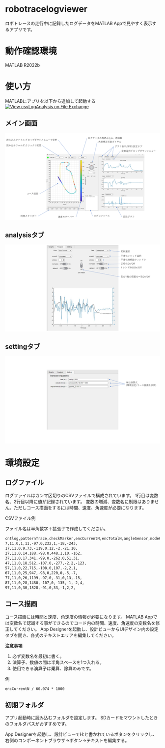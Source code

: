 # robotracelogviewer
ロボトレースの走行中に記録したログデータをMATLAB Appで見やすく表示するアプリです。

# 動作確認環境
MATLAB R2022b

# 使い方
MATLABにアプリを以下から追加して起動する
[![View csvLogAnalysis on File Exchange](https://www.mathworks.com/matlabcentral/images/matlab-file-exchange.svg)](https://jp.mathworks.com/matlabcentral/fileexchange/126839-csvloganalysis)

## メイン画面
![画像の説明](スライド1.PNG)

## analysisタブ
![画像の説明](スライド2.PNG)

## settingタブ
![画像の説明](スライド3.PNG)

# 環境設定
## ログファイル
ログファイルはカンマ区切りのCSVファイルで構成されています。
1行目は変数名、2行目以降に値が記録されています。
変数の増減、変数名に制限はありません。ただしコース描画をするには時間、速度、角速度が必要になります。

CSVファイル例

ファイル名は半角数字＋拡張子で作成してください。

```
cntlog,patternTrace,checkMarker,encCurrentN,encTotalN,angleSensor,modeCurve,gyroVal_Z,angle_Z,rawCurrentR,rawCurrentL,
7,11,0,1,11,-97,0,232,1,-18,-243,
17,11,0,9,73,-119,0,12,-2,-21,10,
27,11,0,14,188,-98,0,448,1,10,-162,
37,11,0,17,341,-99,0,-262,0,51,31,
47,11,0,18,512,-107,0,-277,-2,2,-123,
57,11,0,22,715,-108,0,107,-2,2,1,
67,11,0,25,947,-98,0,220,0,-5,-7,
77,11,0,26,1199,-97,0,-31,0,13,-15,
87,11,0,28,1480,-107,0,-135,-1,-2,4,
97,11,0,30,1828,-91,0,33,-1,2,2,
```

## コース描画
コース描画には時間と速度、角速度の情報が必要になります。
MATLAB Appでは変数名で認識する事ができるのでコード内の時間、速度、角速度の変数名を修正してください。
App Designerを起動し、設計ビューからUIデザイン内の設定タブを開き、各式のテキストエリアを編集してください。

**注意事項**
1. 必ず変数名を最初に書く。
2. 演算子、数値の間は半角スペースを1つ入れる。
3. 使用できる演算子は乗算、除算のみです。

例
```
encCurrentN / 60.074 * 1000
```

## 初期フォルダ
アプリ起動時に読み込むフォルダを設定します。
SDカードをマウントしたときのフォルダパスがおすすめです。

App Designerを起動し、設計ビューでH:と書かれているボタンをクリックし、右側のコンポーネントブラウザ→ボタン→テキストを編集する。
